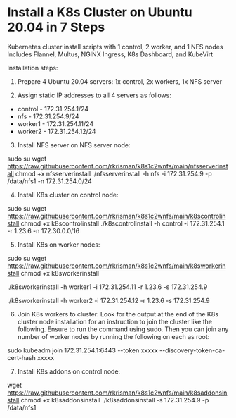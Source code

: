 # Install a K8s Cluster on Ubuntu 20.04 in 7 Steps

Kubernetes cluster install scripts with 1 control, 2 worker, and 1 NFS nodes
Includes Flannel, Multus, NGINX Ingress, K8s Dashboard, and KubeVirt

Installation steps:

1. Prepare 4 Ubuntu 20.04 servers: 1x control, 2x workers, 1x NFS server

2. Assign static IP addresses to all 4 servers as follows:
- control - 172.31.254.1/24
- nfs - 172.31.254.9/24
- worker1 - 172.31.254.11/24
- worker2 - 172.31.254.12/24

3. Install NFS server on NFS server node:

sudo su
wget https://raw.githubusercontent.com/rkrisman/k8s1c2wnfs/main/nfsserverinstall
chmod +x nfsserverinstall
./nfsserverinstall -h nfs -i 172.31.254.9 -p /data/nfs1 -n 172.31.254.0/24

4. Install K8s cluster on control node:

sudo su
wget https://raw.githubusercontent.com/rkrisman/k8s1c2wnfs/main/k8scontrolinstall
chmod +x k8scontrolinstall
./k8scontrolinstall -h control -i 172.31.254.1 -r 1.23.6 -n 172.30.0.0/16

5. Install K8s on worker nodes:

sudo su
wget https://raw.githubusercontent.com/rkrisman/k8s1c2wnfs/main/k8sworkerinstall
chmod +x k8sworkerinstall

./k8sworkerinstall -h worker1 -i 172.31.254.11 -r 1.23.6 -s 172.31.254.9

./k8sworkerinstall -h worker2 -i 172.31.254.12 -r 1.23.6 -s 172.31.254.9

6. Join K8s workers to cluster: Look for the output at the end of the K8s cluster node installation for an instruction to join the cluster like the following. Ensure to run the command using sudo. Then you can join any number of worker nodes by running the following on each as root:

sudo kubeadm join 172.31.254.1:6443 --token xxxxx
--discovery-token-ca-cert-hash xxxxx

7. Install K8s addons on control node:

wget https://raw.githubusercontent.com/rkrisman/k8s1c2wnfs/main/k8saddonsinstall
chmod +x k8saddonsinstall
./k8saddonsinstall -s 172.31.254.9 -p /data/nfs1

